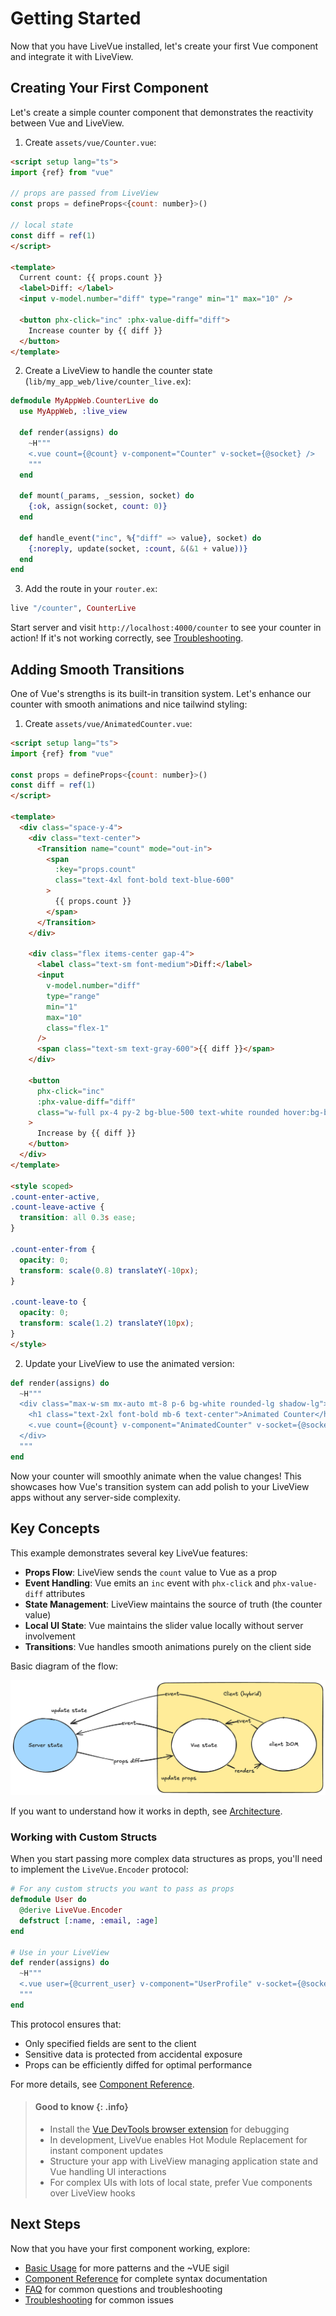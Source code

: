 # Getting Started

Now that you have LiveVue installed, let's create your first Vue component and integrate it with LiveView.

## Creating Your First Component

Let's create a simple counter component that demonstrates the reactivity between Vue and LiveView.

1. Create `assets/vue/Counter.vue`:

```html
<script setup lang="ts">
import {ref} from "vue"

// props are passed from LiveView
const props = defineProps<{count: number}>()

// local state
const diff = ref(1)
</script>

<template>
  Current count: {{ props.count }}
  <label>Diff: </label>
  <input v-model.number="diff" type="range" min="1" max="10" />

  <button phx-click="inc" :phx-value-diff="diff">
    Increase counter by {{ diff }}
  </button>
</template>
```

2. Create a LiveView to handle the counter state (`lib/my_app_web/live/counter_live.ex`):

```elixir
defmodule MyAppWeb.CounterLive do
  use MyAppWeb, :live_view

  def render(assigns) do
    ~H"""
    <.vue count={@count} v-component="Counter" v-socket={@socket} />
    """
  end

  def mount(_params, _session, socket) do
    {:ok, assign(socket, count: 0)}
  end

  def handle_event("inc", %{"diff" => value}, socket) do
    {:noreply, update(socket, :count, &(&1 + value))}
  end
end
```

3. Add the route in your `router.ex`:

```elixir
live "/counter", CounterLive
```

Start server and visit `http://localhost:4000/counter` to see your counter in action!
If it's not working correctly, see [Troubleshooting](troubleshooting.md).

## Adding Smooth Transitions

One of Vue's strengths is its built-in transition system. Let's enhance our counter with smooth animations and nice tailwind styling:

1. Create `assets/vue/AnimatedCounter.vue`:

```html
<script setup lang="ts">
import {ref} from "vue"

const props = defineProps<{count: number}>()
const diff = ref(1)
</script>

<template>
  <div class="space-y-4">
    <div class="text-center">
      <Transition name="count" mode="out-in">
        <span
          :key="props.count"
          class="text-4xl font-bold text-blue-600"
        >
          {{ props.count }}
        </span>
      </Transition>
    </div>

    <div class="flex items-center gap-4">
      <label class="text-sm font-medium">Diff:</label>
      <input
        v-model.number="diff"
        type="range"
        min="1"
        max="10"
        class="flex-1"
      />
      <span class="text-sm text-gray-600">{{ diff }}</span>
    </div>

    <button
      phx-click="inc"
      :phx-value-diff="diff"
      class="w-full px-4 py-2 bg-blue-500 text-white rounded hover:bg-blue-600 transition-colors"
    >
      Increase by {{ diff }}
    </button>
  </div>
</template>

<style scoped>
.count-enter-active,
.count-leave-active {
  transition: all 0.3s ease;
}

.count-enter-from {
  opacity: 0;
  transform: scale(0.8) translateY(-10px);
}

.count-leave-to {
  opacity: 0;
  transform: scale(1.2) translateY(10px);
}
</style>
```

2. Update your LiveView to use the animated version:

```elixir
def render(assigns) do
  ~H"""
  <div class="max-w-sm mx-auto mt-8 p-6 bg-white rounded-lg shadow-lg">
    <h1 class="text-2xl font-bold mb-6 text-center">Animated Counter</h1>
    <.vue count={@count} v-component="AnimatedCounter" v-socket={@socket} />
  </div>
  """
end
```

Now your counter will smoothly animate when the value changes! This showcases how Vue's transition system can add polish to your LiveView apps without any server-side complexity.

## Key Concepts

This example demonstrates several key LiveVue features:

- **Props Flow**: LiveView sends the `count` value to Vue as a prop
- **Event Handling**: Vue emits an `inc` event with `phx-click` and `phx-value-diff` attributes
- **State Management**: LiveView maintains the source of truth (the counter value)
- **Local UI State**: Vue maintains the slider value locally without server involvement
- **Transitions**: Vue handles smooth animations purely on the client side

Basic diagram of the flow:

![LiveVue flow](./images/lifecycle.png)

If you want to understand how it works in depth, see [Architecture](architecture.md).

### Working with Custom Structs

When you start passing more complex data structures as props, you'll need to implement the `LiveVue.Encoder` protocol:

```elixir
# For any custom structs you want to pass as props
defmodule User do
  @derive LiveVue.Encoder
  defstruct [:name, :email, :age]
end

# Use in your LiveView
def render(assigns) do
  ~H"""
  <.vue user={@current_user} v-component="UserProfile" v-socket={@socket} />
  """
end
```

This protocol ensures that:
- Only specified fields are sent to the client
- Sensitive data is protected from accidental exposure
- Props can be efficiently diffed for optimal performance

For more details, see [Component Reference](component_reference.md#custom-structs-with-livevue-encoder).


> #### Good to know {: .info}
>
> - Install the [Vue DevTools browser extension](https://devtools.vuejs.org/getting-started/installation) for debugging
> - In development, LiveVue enables Hot Module Replacement for instant component updates
> - Structure your app with LiveView managing application state and Vue handling UI interactions
> - For complex UIs with lots of local state, prefer Vue components over LiveView hooks

## Next Steps

Now that you have your first component working, explore:
- [Basic Usage](basic_usage.md) for more patterns and the ~VUE sigil
- [Component Reference](component_reference.md) for complete syntax documentation
- [FAQ](faq.md) for common questions and troubleshooting
- [Troubleshooting](troubleshooting.md) for common issues